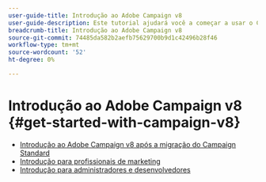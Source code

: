 ```yaml
---
user-guide-title: Introdução ao Adobe Campaign v8
user-guide-description: Este tutorial ajudará você a começar a usar o Campaign v8.
breadcrumb-title: Introdução ao Adobe Campaign v8
source-git-commit: 74485da582b2aefb75629700b9d1c42496b28f46
workflow-type: tm+mt
source-wordcount: '52'
ht-degree: 0%

---
```



# Introdução ao Adobe Campaign v8 {#get-started-with-campaign-v8}

+ [Introdução ao Adobe Campaign v8 após a migração do Campaign Standard](/help/tutorial-get-started-with-acv8-migrating-from-acs/overview.md)
+ [Introdução para profissionais de marketing](/help/tutorial-get-started-with-acv8-migrating-from-acs/get-started-for-marketers.md)
+ [Introdução para administradores e desenvolvedores](/help/tutorial-get-started-with-acv8-migrating-from-acs/get-started-for-administrators-developers.md)
